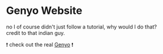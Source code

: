 # Genyo Website

no I of course didn't just follow a tutorial, why would I do that?<br />
credit to that indian guy.

❗ check out the real [Genyo](https://github.com/genyo-addon) ❗